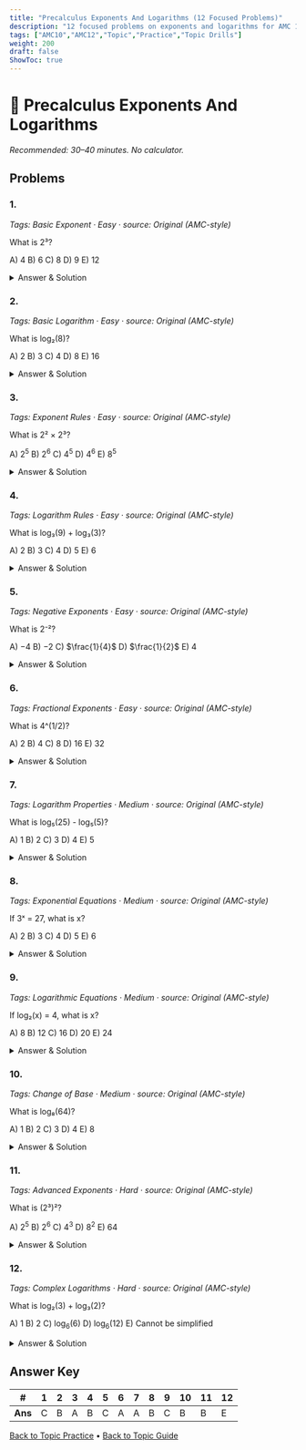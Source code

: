 ```yaml
---
title: "Precalculus Exponents And Logarithms (12 Focused Problems)"
description: "12 focused problems on exponents and logarithms for AMC 10/12 preparation."
tags: ["AMC10","AMC12","Topic","Practice","Topic Drills"]
weight: 200
draft: false
ShowToc: true
---
```


# 📘 Precalculus Exponents And Logarithms

_Recommended: 30–40 minutes. No calculator._

## Problems

### 1.
*Tags: Basic Exponent · Easy · source: Original (AMC-style)*

What is 2³?

A) $4$
B) $6$
C) $8$
D) $9$
E) $12$

<details><summary>Answer & Solution</summary>
<p><strong>Answer: C</strong></p>
<p>2³ = 2 × 2 × 2 = 8.</p>
</details>

### 2.
*Tags: Basic Logarithm · Easy · source: Original (AMC-style)*

What is log₂(8)?

A) $2$
B) $3$
C) $4$
D) $8$
E) $16$

<details><summary>Answer & Solution</summary>
<p><strong>Answer: B</strong></p>
<p>log₂(8) = 3 because 2³ = 8.</p>
</details>

### 3.
*Tags: Exponent Rules · Easy · source: Original (AMC-style)*

What is 2² × 2³?

A) $2^5$
B) $2^6$
C) $4^5$
D) $4^6$
E) $8^5$

<details><summary>Answer & Solution</summary>
<p><strong>Answer: A</strong></p>
<p>2² × 2³ = 2^(2+3) = 2⁵.</p>
</details>

### 4.
*Tags: Logarithm Rules · Easy · source: Original (AMC-style)*

What is log₃(9) + log₃(3)?

A) $2$
B) $3$
C) $4$
D) $5$
E) $6$

<details><summary>Answer & Solution</summary>
<p><strong>Answer: B</strong></p>
<p>log₃(9) + log₃(3) = log₃(9 × 3) = log₃(27) = 3.</p>
</details>

### 5.
*Tags: Negative Exponents · Easy · source: Original (AMC-style)*

What is 2⁻²?

A) $-4$
B) $-2$
C) $\frac{1}{4}$
D) $\frac{1}{2}$
E) $4$

<details><summary>Answer & Solution</summary>
<p><strong>Answer: C</strong></p>
<p>2⁻² = 1/2² = 1/4.</p>
</details>

### 6.
*Tags: Fractional Exponents · Easy · source: Original (AMC-style)*

What is 4^(1/2)?

A) $2$
B) $4$
C) $8$
D) $16$
E) $32$

<details><summary>Answer & Solution</summary>
<p><strong>Answer: A</strong></p>
<p>4^(1/2) = √4 = 2.</p>
</details>

### 7.
*Tags: Logarithm Properties · Medium · source: Original (AMC-style)*

What is log₅(25) - log₅(5)?

A) $1$
B) $2$
C) $3$
D) $4$
E) $5$

<details><summary>Answer & Solution</summary>
<p><strong>Answer: A</strong></p>
<p>log₅(25) - log₅(5) = log₅(25/5) = log₅(5) = 1.</p>
</details>

### 8.
*Tags: Exponential Equations · Medium · source: Original (AMC-style)*

If 3ˣ = 27, what is x?

A) $2$
B) $3$
C) $4$
D) $5$
E) $6$

<details><summary>Answer & Solution</summary>
<p><strong>Answer: B</strong></p>
<p>3ˣ = 27 = 3³, so x = 3.</p>
</details>

### 9.
*Tags: Logarithmic Equations · Medium · source: Original (AMC-style)*

If log₂(x) = 4, what is x?

A) $8$
B) $12$
C) $16$
D) $20$
E) $24$

<details><summary>Answer & Solution</summary>
<p><strong>Answer: C</strong></p>
<p>log₂(x) = 4 means x = 2⁴ = 16.</p>
</details>

### 10.
*Tags: Change of Base · Medium · source: Original (AMC-style)*

What is log₈(64)?

A) $1$
B) $2$
C) $3$
D) $4$
E) $8$

<details><summary>Answer & Solution</summary>
<p><strong>Answer: B</strong></p>
<p>log₈(64) = 2 because 8² = 64.</p>
</details>

### 11.
*Tags: Advanced Exponents · Hard · source: Original (AMC-style)*

What is (2³)²?

A) $2^5$
B) $2^6$
C) $4^3$
D) $8^2$
E) $64$

<details><summary>Answer & Solution</summary>
<p><strong>Answer: B</strong></p>
<p>(2³)² = 2^(3×2) = 2⁶.</p>
</details>

### 12.
*Tags: Complex Logarithms · Hard · source: Original (AMC-style)*

What is log₂(3) + log₃(2)?

A) $1$
B) $2$
C) $\log_6(6)$
D) $\log_6(12)$
E) Cannot be simplified

<details><summary>Answer & Solution</summary>
<p><strong>Answer: E</strong></p>
<p>This expression cannot be simplified using standard logarithm properties.</p>
</details>


## Answer Key

| # | 1 | 2 | 3 | 4 | 5 | 6 | 7 | 8 | 9 | 10 | 11 | 12 |
|---|---|---|---|---|---|---|---|---|---|---|---|---|
| **Ans** | C | B | A | B | C | A | A | B | C | B | B | E |

[Back to Topic Practice](../_index.md) • [Back to Topic Guide](../..)
